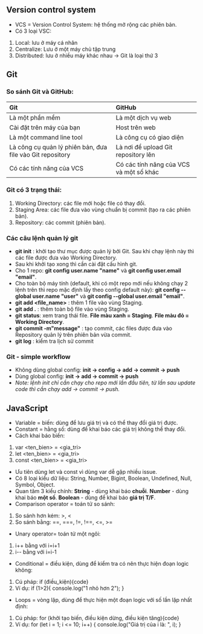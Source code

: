 ## Version control system
- VCS = Version Control System: hệ thống mở rộng các phiên bản.
- Có 3 loại VSC:
1. Local: lưu ở máy cá nhân
2. Centralize: Lưu ở một máy chủ tập trung
3. Distributed: lưu ở nhiều máy khác nhau
-> Git là loại thứ 3
## Git
### So sánh Git và GitHub:

| Git                                                       | GitHub                                  |
|:----------------------------------------------------------|:----------------------------------------|
| Là một phần mềm                                           | Là một dịch vụ web                      |
| Cài đặt trên máy của bạn                                  | Host trên web                           |
| Là một command line tool                                  | Là công cụ có giao diện                 |
| Là công cụ quản lý phiên bản, đưa file vào Git repository | Là nơi để upload Git repository lên     |
| Có các tính năng của VCS                                  | Có các tính năng của VCS và một số khác |

### Git có 3 trạng thái:
1. Working Directory: các file mới hoặc file có thay đổi.
2. Staging Area: các file đưa vào vùng chuẩn bị commit (tạo ra các phiên bản).
3. Repository: các commit (phiên bản).
### Các câu lệnh quản lý git
- **git init** : khởi tạo thư mục được quản lý bởi Git. Sau khi chạy lệnh này thì các file được đưa vào Working Directory.
- Sau khi khởi tạo xong thì cần cài đặt cấu hình git.
- Cho 1 repo: **git config user.name "name"** và **git config user.email "email"**.
- Cho toàn bộ máy tính (default, khi có một repo mới nếu không chạy 2 lệnh trên thì repo mặc định lấy theo config default này): **git config --global user.name "user"** và **git config --global user.email "email"**.
- **git add <file_name>** : thêm 1 file vào vùng Staging.
- **git add .** : thêm toàn bộ file vào vùng Staging.
- **git status**: xem trang thái file. **File màu xanh = Staging**. **File màu đỏ = Working Directory**.
- **git commit -m"message"** : tạo commit, các files được đưa vào Repository quản lý trên phiên bản vừa commit.
- **git log** : kiểm tra lịch sử commit
### Git - simple workflow
- Không dùng global config: **init -> config -> add -> commit -> push**
- Dùng global config: **init -> add -> commit -> push**
- *Note: lệnh init chỉ cần chạy cho repo mới lần đầu tiên, từ lần sau update code thì cần chạy add -> commit -> push.*

## JavaScript
- Variable = biến: dùng để lưu giá trị và có thể thay đổi giá trị được.
- Constant = hằng số: dùng để khai báo các giá trị không thể thay đổi.
- Cách khai báo biến:
1. var <ten_bien> = <gia_tri>
2. let <ten_bien> = <gia_tri>
3. const <ten_bien> = <gia_tri>
- Ưu tiên dùng let và const vì dùng var dễ gặp nhiều issue.
- Có 8 loại kiểu dữ liệu: String, Number, Bigint, Boolean, Undefined, Null, Symbol, Object.
- Quan tâm 3 kiểu chính: **String** - dùng khai báo **chuỗi**. **Number** - dùng khai báo **một số**. **Boolean** - dùng để khai báo **giá trị T/F**.
- Comparison operator = toán tử so sánh:
1. So sánh hơn kém: >, <
2.  So sánh bằng: ==, ===, !=, !==, <=, >=
- Unary operator= toán tử một ngôi:
1. i++ bằng với i=i+1
2. i-- bằng với i=i-1
- Conditional = điều kiện, dùng để kiểm tra có nên thực hiện đoạn logic không:
1. Cú pháp: if (điều_kiện){code}
2. Ví dụ: if (1>2){
            console.log("1 nhỏ hơn 2");
        }
- Loops = vòng lặp, dùng để thực hiện một đoạn logic với số lần lặp nhất định:
1. Cú pháp: for (khởi tạo biến, điều kiện dừng, điều kiện tăng){code}
2. Ví dụ: for (let i = 1; i <= 10; i++) {
            console.log("Giá trị của i là: ", i);
        }

